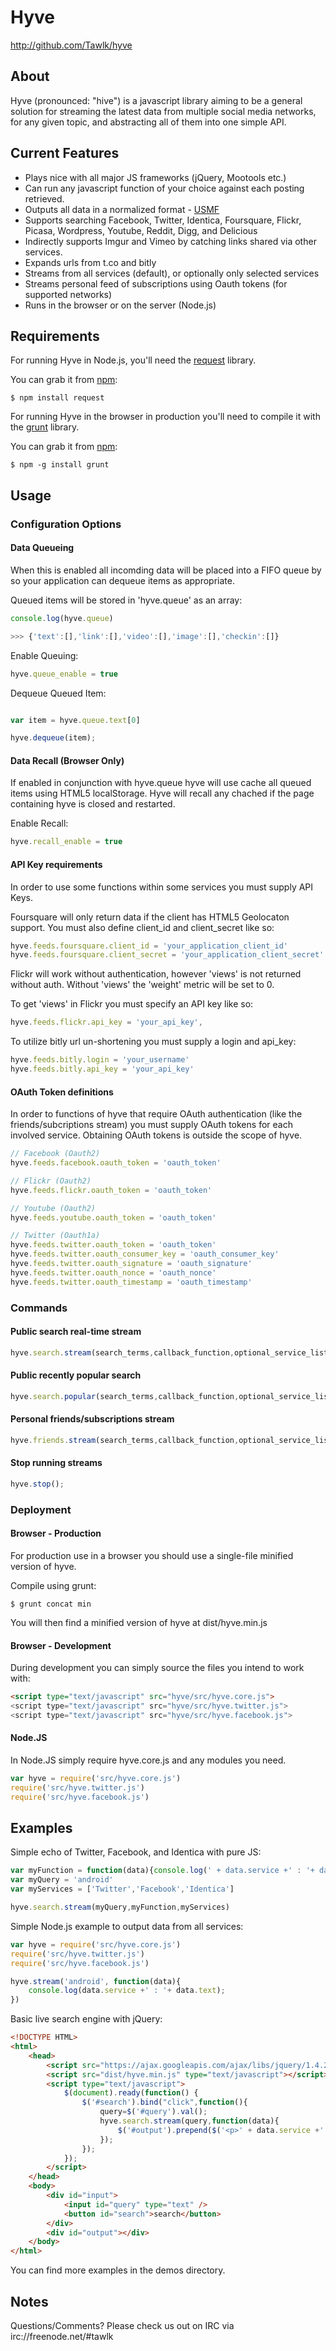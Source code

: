 # Hyve #

  <http://github.com/Tawlk/hyve>


## About ##

  Hyve (pronounced: "hive") is a javascript library aiming to be a general
  solution for streaming the latest data from multiple social media networks,
  for any given topic, and abstracting all of them into one simple API.


## Current Features ##

  * Plays nice with all major JS frameworks (jQuery, Mootools etc.)
  * Can run any javascript function of your choice against each posting retrieved.
  * Outputs all data in a normalized format - [USMF][]
  * Supports searching Facebook, Twitter, Identica, Foursquare, Flickr, Picasa, Wordpress, Youtube, Reddit, Digg, and Delicious
  * Indirectly supports Imgur and Vimeo by catching links shared via other services.
  * Expands urls from t.co and bitly
  * Streams from all services (default), or optionally only selected services
  * Streams personal feed of subscriptions using Oauth tokens (for supported networks)
  * Runs in the browser or on the server (Node.js)

[USMF]: https://github.com/Tawlk/hyve/wiki/Unified-Social-Media-Format-(USMF)


## Requirements ##

For running Hyve in Node.js, you'll need the [request][] library.

You can grab it from [npm][]:

    $ npm install request

For running Hyve in the browser in production you'll need to compile it with
the [grunt][] library.

You can grab it from [npm][]:

    $ npm -g install grunt

[request]: https://github.com/mikeal/request
[grunt]: https://github.com/cowboy/grunt
[npm]: http://npmjs.org


## Usage ##

### Configuration Options ###

#### Data Queueing  ####

When this is enabled all incomding data will be placed into a FIFO queue by so
your application can dequeue items as appropriate.

Queued items will be stored in 'hyve.queue' as an array:

```javascript
console.log(hyve.queue)

>>> {'text':[],'link':[],'video':[],'image':[],'checkin':[]}
```

Enable Queuing:

```javascript
hyve.queue_enable = true
```

Dequeue Queued Item:

```javascript

var item = hyve.queue.text[0]

hyve.dequeue(item);

```

#### Data Recall (Browser Only) ####

If enabled in conjunction with hyve.queue hyve will use cache all queued items
using HTML5 localStorage. Hyve will recall any chached if the page containing
hyve is closed and restarted.


Enable Recall:

```javascript
hyve.recall_enable = true
```

#### API Key requirements ####

In order to use some functions within some services you must supply API Keys.

Foursquare will only return data if the client has HTML5 Geolocaton support.
You must also define client_id and client_secret like so:

```javascript
hyve.feeds.foursquare.client_id = 'your_application_client_id'
hyve.feeds.foursquare.client_secret = 'your_application_client_secret'
```

Flickr will work without authentication, however 'views' is not returned
without auth. Without 'views' the 'weight' metric will be set to 0.

To get 'views' in Flickr you must specify an API key like so:

```javascript
hyve.feeds.flickr.api_key = 'your_api_key',
```

To utilize bitly url un-shortening you must supply a login and api_key:

```javascript
hyve.feeds.bitly.login = 'your_username'
hyve.feeds.bitly.api_key = 'your_api_key'
```

#### OAuth Token definitions  ####

In order to functions of hyve that require OAuth authentication (like the
friends/subcriptions stream) you must supply OAuth tokens for each involved
service. Obtaining OAuth tokens is outside the scope of hyve.

```javascript
// Facebook (Oauth2)
hyve.feeds.facebook.oauth_token = 'oauth_token'

// Flickr (Oauth2)
hyve.feeds.flickr.oauth_token = 'oauth_token'

// Youtube (Oauth2)
hyve.feeds.youtube.oauth_token = 'oauth_token'

// Twitter (Oauth1a)
hyve.feeds.twitter.oauth_token = 'oauth_token'
hyve.feeds.twitter.oauth_consumer_key = 'oauth_consumer_key'
hyve.feeds.twitter.oauth_signature = 'oauth_signature'
hyve.feeds.twitter.oauth_nonce = 'oauth_nonce'
hyve.feeds.twitter.oauth_timestamp = 'oauth_timestamp'

```

### Commands ###

#### Public search real-time stream ####

```javascript
hyve.search.stream(search_terms,callback_function,optional_service_list)
```

#### Public recently popular search ####

```javascript
hyve.search.popular(search_terms,callback_function,optional_service_list)
```

#### Personal friends/subscriptions stream ####

```javascript
hyve.friends.stream(search_terms,callback_function,optional_service_list)
```

#### Stop running streams ####

```javascript
hyve.stop();
```

### Deployment ###

#### Browser - Production ####

For production use in a browser you should use a single-file minified version
of hyve.

Compile using grunt:

    $ grunt concat min

You will then find a minified version of hyve at dist/hyve.min.js


#### Browser - Development ####

During development you can simply source the files you intend to work with:

```html
<script type="text/javascript" src="hyve/src/hyve.core.js">
<script type="text/javascript" src="hyve/src/hyve.twitter.js">
<script type="text/javascript" src="hyve/src/hyve.facebook.js">
```

#### Node.JS ####

In Node.JS simply require hyve.core.js and any modules you need.

```javascript
var hyve = require('src/hyve.core.js')
require('src/hyve.twitter.js')
require('src/hyve.facebook.js')
```

## Examples ##

Simple echo of Twitter, Facebook, and Identica with pure JS:

```javascript
var myFunction = function(data){console.log(' + data.service +' : '+ data.text  +')}
var myQuery = 'android'
var myServices = ['Twitter','Facebook','Identica']

hyve.search.stream(myQuery,myFunction,myServices)
```

Simple Node.js example to output data from all services:

```javascript
var hyve = require('src/hyve.core.js')
require('src/hyve.twitter.js')
require('src/hyve.facebook.js')

hyve.stream('android', function(data){
    console.log(data.service +' : '+ data.text);
})
```

Basic live search engine with jQuery:

```html
<!DOCTYPE HTML>
<html>
    <head>
        <script src="https://ajax.googleapis.com/ajax/libs/jquery/1.4.2/jquery.min.js"></script>
        <script src="dist/hyve.min.js" type="text/javascript"></script>
        <script type="text/javascript">
            $(document).ready(function() {
                $('#search').bind("click",function(){
                    query=$('#query').val();
                    hyve.search.stream(query,function(data){
                        $('#output').prepend($('<p>' + data.service +' : '+ data.text  +'</p>'))
                    });
                });
            });
        </script>
    </head>
    <body>
        <div id="input">
            <input id="query" type="text" />
            <button id="search">search</button>
        </div>
        <div id="output"></div>
    </body>
</html>
```

You can find more examples in the demos directory.


## Notes ##


  Questions/Comments? Please check us out on IRC via irc://freenode.net/#tawlk
